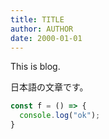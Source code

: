 ```yaml
---
title: TITLE
author: AUTHOR
date: 2000-01-01
---
```


This is blog.

日本語の文章です。

```javascript
const f = () => {
  console.log("ok");
}
```
